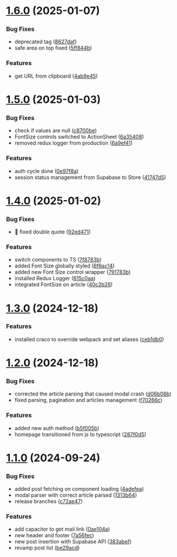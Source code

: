 # [1.6.0](https://github.com/Liago/AZReader/compare/v1.5.0...v1.6.0) (2025-01-07)


### Bug Fixes

* deprecated tag ([8627daf](https://github.com/Liago/AZReader/commit/8627daf09e436d682de4e859cb2d3a2076ac434b))
* safe area on top fixed ([5ff844b](https://github.com/Liago/AZReader/commit/5ff844ba9a602ff67be91e05ebf8b3d53ed4bc2b))


### Features

* get URL from clipboard ([4ab9e45](https://github.com/Liago/AZReader/commit/4ab9e453b93c90d172297c567c045a36092f4e7e))

# [1.5.0](https://github.com/Liago/AZReader/compare/v1.4.0...v1.5.0) (2025-01-03)


### Bug Fixes

* check if values are null ([c8700be](https://github.com/Liago/AZReader/commit/c8700beea8e7cd93a98a14425ac4184a44d03f51))
* FontSize controls switched to ActionSheet ([6a35408](https://github.com/Liago/AZReader/commit/6a354085115838ec8dd77543173a8b01cf457ed3))
* removed redux logger from production ([6a9ef41](https://github.com/Liago/AZReader/commit/6a9ef41c4acc3d50a2688c709f95e657be45c304))


### Features

* auth cycle done ([0e97f8a](https://github.com/Liago/AZReader/commit/0e97f8a4ed240686f4668cd4739c73a952a4f98b))
* session status management from Supabase to Store ([41747d5](https://github.com/Liago/AZReader/commit/41747d5d04071bc7dcb4dae55e3f7fc8c78ad825))

# [1.4.0](https://github.com/Liago/AZReader/compare/v1.3.0...v1.4.0) (2025-01-02)


### Bug Fixes

* :bug: fixed double quote ([92ed471](https://github.com/Liago/AZReader/commit/92ed471c88ba03acaa23fa1be33d44ea98a3eded))


### Features

*  switch components to TS ([7f8783b](https://github.com/Liago/AZReader/commit/7f8783bd06555e29eb35393b138a5af286edefeb))
* added Font Size globally styled ([6f6ac14](https://github.com/Liago/AZReader/commit/6f6ac141c583dc36ef2f715f476105ca6e83ecb1))
* added new Font Size control wrapper ([791783b](https://github.com/Liago/AZReader/commit/791783b0292831815610bca5a340c4680e41910f))
* installed Redux Logger ([615c0aa](https://github.com/Liago/AZReader/commit/615c0aa5b2c91e942602c554657a8b00461f76ae))
* integrated FontSize on article ([40c2b26](https://github.com/Liago/AZReader/commit/40c2b264c30ea7fd73e8aaed53e396b92f3e9294))

# [1.3.0](https://github.com/Liago/AZReader/compare/v1.2.0...v1.3.0) (2024-12-18)


### Features

* installed craco to override webpack and set aliases ([ceb1db0](https://github.com/Liago/AZReader/commit/ceb1db0555e7b2055517a26354b495a991ce1dd5))

# [1.2.0](https://github.com/Liago/AZReader/compare/v1.1.0...v1.2.0) (2024-12-18)


### Bug Fixes

* corrected the article parsing that caused modal crash ([d06b08b](https://github.com/Liago/AZReader/commit/d06b08bf5d8b0d84d8c421aa731a5ec1b63e44da))
* fixed parsing, pagination and articles management ([f70266c](https://github.com/Liago/AZReader/commit/f70266cc5c30a489517ef8e63d2e6d94f3c88ace))


### Features

* added new auth method ([b5f005b](https://github.com/Liago/AZReader/commit/b5f005b95e304d9cb9f96a3455d883e5f7fd6520))
* homepage transitioned from js to typescript ([287f0d5](https://github.com/Liago/AZReader/commit/287f0d51b98fa3662f700ebee914c7bd9cb0802a))

# [1.1.0](https://github.com/Liago/AZReader/compare/v1.0.5...v1.1.0) (2024-09-24)


### Bug Fixes

* added post fetching on component loading ([4adefea](https://github.com/Liago/AZReader/commit/4adefea3dc514a3823f0b292dff66c5453786f45))
* modal parser with correct article parsed ([1313b64](https://github.com/Liago/AZReader/commit/1313b64b672a643e22bcf228fec83b1bfe567fb1))
* release branches ([c72ae47](https://github.com/Liago/AZReader/commit/c72ae472304fd8308ea8472ff5ce0c921b2b4590))


### Features

* add capacitor to get mail link ([0ae104a](https://github.com/Liago/AZReader/commit/0ae104afb9a4a22b67480adc8c9ee8ff0159eb78))
* new header and footer ([7a56fec](https://github.com/Liago/AZReader/commit/7a56fec07b83c95f73957a803b131aad0513756f))
* new post insertion with Supabase API ([383abef](https://github.com/Liago/AZReader/commit/383abef819888c60645ce57dadda3bba28e4515a))
* revamp post list ([be29acd](https://github.com/Liago/AZReader/commit/be29acd79234a3f3eb7258b91d440173b1a9e04c))

